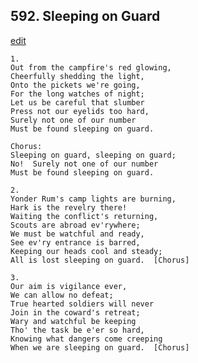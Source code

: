 
## 592.  Sleeping on Guard
[edit](https://docs.google.com/document/d/1b5nYT%2Dw1y%2DL9RRO4IKwVPPseCnVheY%2Dk/edit?mode=html)



    1.
    Out from the campfire's red glowing,
    Cheerfully shedding the light,
    Onto the pickets we're going,
    For the long watches of night;
    Let us be careful that slumber
    Press not our eyelids too hard,
    Surely not one of our number
    Must be found sleeping on guard.

    Chorus:
    Sleeping on guard, sleeping on guard;
    No!  Surely not one of our number
    Must be found sleeping on guard.

    2.
    Yonder Rum's camp lights are burning,
    Hark is the revelry there!
    Waiting the conflict's returning,
    Scouts are abroad ev'rywhere;
    We must be watchful and ready,
    See ev'ry entrance is barred,
    Keeping our heads cool and steady;
    All is lost sleeping on guard.  [Chorus]

    3.
    Our aim is vigilance ever,
    We can allow no defeat;
    True hearted soldiers will never
    Join in the coward's retreat;
    Wary and watchful be keeping
    Tho' the task be e'er so hard,
    Knowing what dangers come creeping
    When we are sleeping on guard.  [Chorus]
